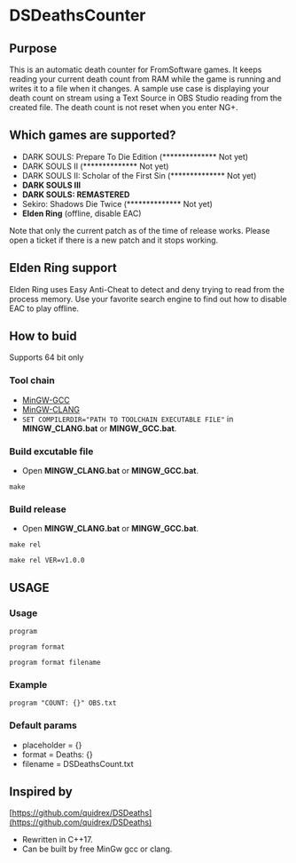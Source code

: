 # DSDeathsCounter

## Purpose

This is an automatic death counter for FromSoftware games. It keeps reading your current death count from RAM while the game is running and writes it to a file when it changes. A sample use case is displaying your death count on stream using a Text Source in OBS Studio reading from the created file.
The death count is not reset when you enter NG+.

## Which games are supported?

 * DARK SOULS: Prepare To Die Edition (************** Not yet)
 * DARK SOULS II (************** Not yet)
 * DARK SOULS II: Scholar of the First Sin (************** Not yet)
 * **DARK SOULS III**
 * **DARK SOULS: REMASTERED**
 * Sekiro: Shadows Die Twice (************** Not yet)
 * **Elden Ring** (offline, disable EAC)

 Note that only the current patch as of the time of release works. Please open a ticket if there is a new patch and it stops working.

## Elden Ring support

Elden Ring uses Easy Anti-Cheat to detect and deny trying to read from the process memory. Use your favorite search engine to find out how to disable EAC to play offline.

## How to buid
 Supports 64 bit only
### Tool chain
 * [MinGW-GCC](https://github.com/skeeto/w64devkit)
 * [MinGW-CLANG](https://github.com/mstorsjo/llvm-mingw)
 * ``` SET COMPILERDIR="PATH TO TOOLCHAIN EXECUTABLE FILE" ``` in **MINGW_CLANG.bat** or **MINGW_GCC.bat**.
### Build excutable file
 * Open **MINGW_CLANG.bat** or **MINGW_GCC.bat**.
```
make
```
### Build release
 * Open **MINGW_CLANG.bat** or **MINGW_GCC.bat**.
```
make rel
```

```
make rel VER=v1.0.0
```

## USAGE

### Usage
```
program
```
```
program format
```
```
program format filename
```

### Example
```
program "COUNT: {}" OBS.txt
```

### Default params
 * placeholder = {}
 * format = Deaths: {}
 * filename = DSDeathsCount.txt

## Inspired by
 [https://github.com/quidrex/DSDeaths](https://github.com/quidrex/DSDeaths)
 * Rewritten in C++17.
 * Can be built by free MinGw gcc or clang.
